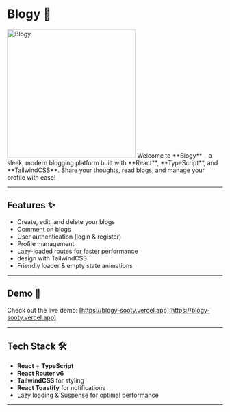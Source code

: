 # Blogy 📝
<img src="https://github.com/user-attachments/assets/85e68aee-309a-4bb1-9b02-2d4d12a0c694" alt="Blogy" width="300" />
Welcome to **Blogy** – a sleek, modern blogging platform built with **React**, **TypeScript**, and **TailwindCSS**. Share your thoughts, read blogs, and manage your profile with ease!  

---

## Features ✨

- Create, edit, and delete your blogs  
- Comment on blogs  
- User authentication (login & register)  
- Profile management  
- Lazy-loaded routes for faster performance  
- design with TailwindCSS  
- Friendly loader & empty state animations  

---

## Demo 🚀

Check out the live demo: [https://blogy-sooty.vercel.app](https://blogy-sooty.vercel.app)  

---

## Tech Stack 🛠️

- **React** + **TypeScript**  
- **React Router v6**  
- **TailwindCSS** for styling  
- **React Toastify** for notifications  
- Lazy loading & Suspense for optimal performance  

---

